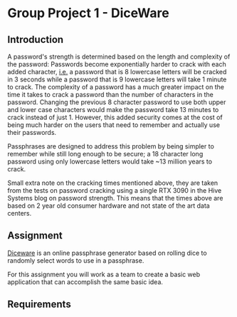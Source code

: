 # Group Project 1 - DiceWare

## Introduction
A password's strength is determined based on the length and complexity of the password: Passwords become exponentially harder to crack with each added character, [i.e.](https://www.hivesystems.io/blog/are-your-passwords-in-the-green) a password that is 8 lowercase letters will be cracked in 3 seconds while a password that is 9 lowercase letters will take 1 minute to crack.
The complexity of a password has a much greater impact on the time it takes to crack a password than the number of characters in the password. Changing the previous 8 character password to use both upper and lower case characters would make the password take 13 minutes to crack instead of just 1. However, this added security comes at the cost of being much harder on the users that need to remember and actually use their passwords. 

Passphrases are designed to address this problem by being simpler to remember while still long enough to be secure; a 18 character long password using only lowercase letters would take ~13 million years to crack.

Small extra note on the cracking times mentioned above, they are taken from the tests on password cracking using a single RTX 3090 in the Hive Systems blog on password strength. This means that the times above are based on 2 year old consumer hardware and not state of the art data centers. 

## Assignment
[Diceware](https://diceware.dmuth.org/) is an online passphrase generator based on rolling dice to randomly select words to use in a passphrase.

For this assignment you will work as a team to create a basic web application that can accomplish the same basic idea.

## Requirements


